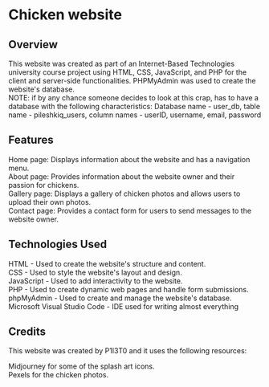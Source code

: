 # Chicken website

## Overview
This website was created as part of an Internet-Based Technologies university course project using HTML, CSS, JavaScript,
and PHP for the client and server-side functionalities. PHPMyAdmin was used to create the website's database. <br>
NOTE: if by any chance someone decides to look at this crap, has to have a database with the following characteristics:
Database name - user_db, table name - pileshkiq_users, column names - userID, username, email, password


## Features
Home page: Displays information about the website and has a navigation menu. <br>
About page: Provides information about the website owner and their passion for chickens. <br>
Gallery page: Displays a gallery of chicken photos and allows users to upload their own photos. <br>
Contact page: Provides a contact form for users to send messages to the website owner. <br>

## Technologies Used
HTML - Used to create the website's structure and content. <br>
CSS - Used to style the website's layout and design. <br>
JavaScript - Used to add interactivity to the website. <br>
PHP - Used to create dynamic web pages and handle form submissions. <br>
phpMyAdmin - Used to create and manage the website's database. <br>
Microsoft Visual Studio Code - IDE used for writing almost everything

## Credits
This website was created by P1l3T0 and it uses the following resources: <br>

Midjourney for some of the splash art icons. <br>
Pexels for the chicken photos.
